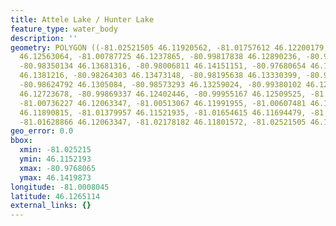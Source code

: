 ```yaml
---
title: Attele Lake / Hunter Lake
feature_type: water_body
description: ''
geometry: POLYGON ((-81.02521505 46.11920562, -81.01757612 46.12200179, -81.01311292
  46.12563064, -81.00787725 46.1237865, -80.99817838 46.12890236, -80.98770704 46.13348243,
  -80.98350134 46.13681316, -80.98006811 46.14151151, -80.97680654 46.14198727, -80.97981062
  46.1381216, -80.98264303 46.13473148, -80.98195638 46.13330399, -80.98272886 46.13128166,
  -80.98624792 46.1305084, -80.98573293 46.13259024, -80.99380102 46.12765318, -80.99096861
  46.12723678, -80.99869337 46.12402446, -80.99955167 46.12509525, -81.00478735 46.12414344,
  -81.00736227 46.12063347, -81.00513067 46.11991955, -81.00607481 46.11884865, -81.01096716
  46.11890815, -81.01379957 46.11521935, -81.01654615 46.11694479, -81.01070966 46.12152585,
  -81.01628866 46.12063347, -81.02178182 46.11801572, -81.02521505 46.11920562))
geo_error: 0.0
bbox:
  xmin: -81.025215
  ymin: 46.1152193
  xmax: -80.9768065
  ymax: 46.1419873
longitude: -81.0008045
latitude: 46.1265114
external_links: {}
---
```

